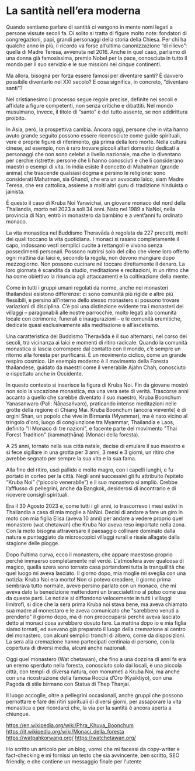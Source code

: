 # La santità nell’era moderna

Quando sentiamo parlare di santità ci vengono in mente nomi legati a persone vissute secoli fa. Di solito si tratta di figure molto note: fondatori di congregazioni, papi, grandi personaggi della storia della Chiesa.
Per chi ha qualche anno in più, il ricordo va forse all’ultima canonizzazione “di rilievo”: quella di Madre Teresa, avvenuta nel 2016. Anche in quel caso, parliamo di una donna già famosissima, premio Nobel per la pace, conosciuta in tutto il mondo per il suo servizio e le sue missioni nei cinque continenti.

Ma allora, bisogna per forza essere famosi per diventare santi? È davvero possibile diventarlo nel XXI secolo? E cosa significa, in concreto, “diventare santi”?

Nel cristianesimo il processo segue regole precise, definite nei secoli e affidate a figure competenti, non senza critiche e dibattiti. Nel mondo musulmano, invece, il titolo di “santo” è del tutto assente, se non addirittura proibito.

In Asia, però, la prospettiva cambia. Ancora oggi, persone che in vita hanno avuto grande seguito possono essere riconosciute come guide spirituali, vere e proprie figure di riferimento, già prima della loro morte. Nella cultura cinese, ad esempio, non è raro trovare piccoli altari domestici dedicati a personaggi che non sono celebri a livello nazionale, ma che lo diventano per cerchie ristrette: persone che li hanno conosciuti e che li considerano maestri o esempi di vita. In india esiste il concetto di Mahatman (grande anima) che trascende qualsiasi dogma e persino le religione: sono considerati Mahatman, sia Ghandi, che era un avvocato laico, siam Madre Teresa, che era cattolica, assieme a molti altri guru di tradizione hinduista o jainista.

È questo il caso di Kruba Noi Yanwichai, un giovane monaco del nord della Thailandia, morto nel 2023 a soli 34 anni. Nato nel 1989 a NaNoi, nella provincia di Nan, entrò in monastero da bambino e a vent’anni fu ordinato monaco. 

La vita monastica nel Buddismo Theravāda è regolata da 227 precetti, molti dei quali toccano la vita quotidiana. I monaci si rasano completamente il capo, indossano vesti semplici cucite a rettangoli e vivono senza possedimenti personali. Possono nutrirsi solo del cibo che viene loro offerto ogni mattina dai laici e, secondo la regola, non devono mangiare dopo mezzogiorno. Non possono cucinare né toccare direttamente il denaro. La loro giornata è scandita da studio, meditazione e recitazioni, in un ritmo che ha come obiettivo la rinuncia agli attaccamenti e la coltivazione della mente.

Come in tutti i gruppi umani regolati da norme, anche nei monasteri thailandesi esistono differenze: ci sono comunità più rigide e altre più flessibili, e persino all’interno dello stesso monastero si possono trovare variazioni di disciplina. C’è poi una distinzione evidente tra i monasteri dei villaggi – paragonabili alle nostre parrocchie, molto legati alla comunità locale con cerimonie, funerali e inaugurazioni – e le comunità eremitiche, dedicate quasi esclusivamente alla meditazione e all’ascetismo.

Una caratteristica del Buddismo Theravāda è il suo alternarsi, nel corso dei secoli, tra vicinanza ai laici e momenti di ritiro radicale. Quando la comunità monastica si lascia corrompere dal contatto con il mondo, c’è sempre un ritorno alla foresta per purificarsi. È un movimento ciclico, come un grande respiro cosmico. Un esempio moderno è il movimento della Foresta thailandese, guidato da maestri come il venerabile Ajahn Chah, conosciuto e rispettato anche in Occidente.

In questo contesto si inserisce la figura di Kruba Noi. Fin da giovane mostrò non solo la vocazione monastica, ma una vera sete di verità. Trascorse anni accanto a quello che sarebbe diventato il suo maestro, Kruba Boonchum Yanasanwaro (Pali: Ñāṇasaṅvaro), praticando intense meditazioni nelle grotte della regione di Chiang Mai.
Kruba Boonchum (ancora vievente) è di orgini Shan, un popolo che vive in Birmania (Myammar), ma è nato vicino al tringolo d'oro, luogo di congiunzione tra Myammar, Thailandia e Laos, definito "Il Monaco di tre nazioni", e facente parte del movimento "Thai Forest Tradition" (kammaṭṭhāna) (Monaci della foresta).

A 25 anni, tornato nella sua città natale, decise di emulare il suo maestro e si fece sigillare in una grotta per 3 anni, 3 mesi e 3 giorni, un ritiro che avrebbe segnato per sempre la sua vita e la sua fama.

Alla fine del ritiro, uscì pallido e molto magro, con i capelli lunghi, e fu portato in corteo per la città. Negli anni successivi gli fu attribuito l’epiteto “Kruba Noi” (“piccolo venerabile”) e il suo monastero si ampliò. Crebbe l’afflusso di pellegrini, anche da Bangkok, desiderosi di incontrarlo e di ricevere consigli spirituali.

Era il 30 Agosto 2023 e, come tutti i gli anni, io trascorrevo i mesi estivi in Thailandia a casa di mia moglie a NaNoi. Decisi di andare a fare un giro in moto con mia figlia Elisa (aveva 10 anni) per andare a vedere proprio quel monastero (wat chetawan) che Kruba Noi aveva reso importate nella zona. Con la moto bisogna attraversare il paesaggio collinare dominato dalla natura e punteggiato da microscopici villaggi rurali e risaie allagate dalla stagione delle piogge.

Dopo l'ultima curva, ecco il monastero, che appare maestoso proprio perchè immaerso completamente nel verde.
L'atmosfera avev qualcosa di magico, quella szera sono tornato casa portandomi tutta la tranquillità che quel luogo mi aveva lasciato.
Il giorno dopo, mia moglie mi sveglia con una notizia: Kruba Noi era morto!
Non ci potevo creadere, il giorno prima sembrava tutto normale, avevo persino parlato con un monaco, che mi aveva dato la benedizione mettendomi un braccialettino al polso come usa da queste parti.
Le notizie si diffondono velocemente in tutti i villaggi limitrofi, si dice che la sera prima Kruba noi stava bene, ma aveva chiamato sua madre al monestaro e le aveva comunicato che "sarebbero venuti a prenderlo" il giorno dopo, ma di non preoccuparsi perchè aveva lasciato detto ai monaci cosa avrebbero dovuto fare.
La mattina dopo io e mia figlia siamo tornati, ed avevano già preparato il luogo della cremazione al centro del monastero, con alcuni semplici tronchi di albero, come da disposizioni.
La sera alla cremazione hanno partecipati centinaia di persone, con la copertura di diversi media, alcuni anche nazionali.

Oggi quel monastero (Wat chetawan), che fino a una dozzina di anni fa era un eremo sperduto nella foresta, conosciuto solo dai locali, è una piccola città, con templi di diversa natura, con monumeti a Kruba Noi, ma anche con una ricostruzione della famosa Roccia d’Oro (Kyaiktiyo), con una Pagoda di stile birmano con Statua di Thep Thanjai.

Il luogo accoglie, oltre a pellegrini occasionali, anche gruppi che possono pernottare e fare dei ritiri spirituali di diversi giorni, per assaporare la vita monastica e per ricordarci che, la via per la santità è ancora aperta a chiunque.



https://en.wikipedia.org/wiki/Phra_Khuva_Boonchum
https://it.wikipedia.org/wiki/Monaci_della_foresta
https://watpahkorwang.org/
https://watchetawan.org/

Ho scritto un articolo per un blog, vorrei che mi facessi da copy-writer e fact-checking e mi fornissi un testo che sia avvincente, ben scritto, SEO friendly, e che contiene un messaggio finale per l'utente






